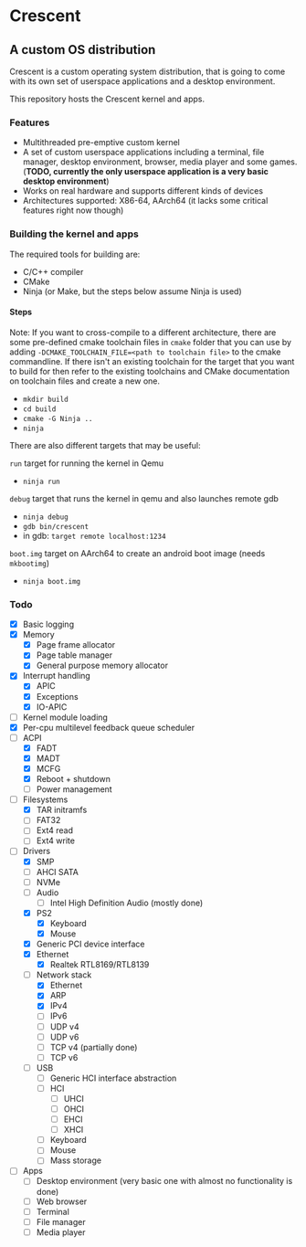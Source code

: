 # Crescent
## A custom OS distribution
Crescent is a custom operating system distribution,
that is going to come with its own set of userspace applications
and a desktop environment.

This repository hosts the Crescent kernel and apps.

### Features
- Multithreaded pre-emptive custom kernel
- A set of custom userspace applications including a terminal,
  file manager, desktop environment, browser, media player and some games.
  (**TODO, currently the only userspace application is a very basic desktop environment**)
- Works on real hardware and supports different kinds of devices
- Architectures supported: X86-64, AArch64 (it lacks some critical features right now though)

### Building the kernel and apps
The required tools for building are:
- C/C++ compiler
- CMake
- Ninja (or Make, but the steps below assume Ninja is used)
#### Steps
Note: If you want to cross-compile to a different architecture,
there are some pre-defined cmake toolchain files in `cmake` folder
that you can use by adding `-DCMAKE_TOOLCHAIN_FILE=<path to toolchain file>`
to the cmake commandline.
If there isn't an existing toolchain for the target that you want to build for
then refer to the existing toolchains and CMake documentation on toolchain files
and create a new one.
- `mkdir build`
- `cd build`
- `cmake -G Ninja ..`
- `ninja`

There are also different targets that may be useful:

`run` target for running the kernel in Qemu
- `ninja run`

`debug` target that runs the kernel in qemu and also launches remote gdb
- `ninja debug`
- `gdb bin/crescent`
- in gdb: `target remote localhost:1234`

`boot.img` target on AArch64 to create an android boot image (needs `mkbootimg`)
- `ninja boot.img`

### Todo
- [x] Basic logging
- [x] Memory
    - [x] Page frame allocator
    - [x] Page table manager
    - [x] General purpose memory allocator
- [x] Interrupt handling
    - [x] APIC
    - [x] Exceptions
    - [x] IO-APIC
- [ ] Kernel module loading
- [x] Per-cpu multilevel feedback queue scheduler
- [ ] ACPI
    - [x] FADT
    - [x] MADT
    - [x] MCFG
    - [x] Reboot + shutdown
    - [ ] Power management
- [ ] Filesystems
    - [x] TAR initramfs
    - [ ] FAT32
    - [ ] Ext4 read
    - [ ] Ext4 write
- [ ] Drivers
    - [x] SMP
    - [ ] AHCI SATA
    - [ ] NVMe
    - [ ] Audio
        - [ ] Intel High Definition Audio (mostly done)
    - [x] PS2
        - [x] Keyboard
        - [x] Mouse
    - [x] Generic PCI device interface
    - [x] Ethernet
        - [x] Realtek RTL8169/RTL8139
    - [ ] Network stack
        - [x] Ethernet
        - [x] ARP
        - [x] IPv4
        - [ ] IPv6
        - [ ] UDP v4
        - [ ] UDP v6
        - [ ] TCP v4 (partially done)
        - [ ] TCP v6
    - [ ] USB
        - [ ] Generic HCI interface abstraction
        - [ ] HCI
            - [ ] UHCI
            - [ ] OHCI
            - [ ] EHCI
            - [ ] XHCI
        - [ ] Keyboard
        - [ ] Mouse
        - [ ] Mass storage
- [ ] Apps
  - [ ] Desktop environment (very basic one with almost no functionality is done)
  - [ ] Web browser
  - [ ] Terminal
  - [ ] File manager
  - [ ] Media player
